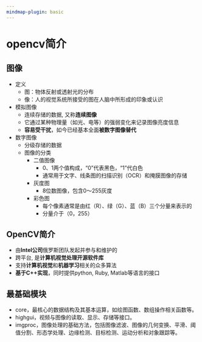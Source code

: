 ```yaml
---
mindmap-plugin: basic
---
```


# opencv简介

## 图像
- 定义
	- 图：物体反射或透射光的分布
	- 像：人的视觉系统所接受的图在人脑中所形成的印象或认识
- 模拟图像
    - 连续存储的数据, 又称**连续图像**
    - 它通过某种物理量（如光、电等）的强弱变化来记录图像亮度信息
    - **容易受干扰**，如今已经基本全面**被数字图像替代**
- 数字图像
    - 分级存储的数据
    - 图像的分类
        - 二值图像
            - 0、1两个值构成，“0”代表黑色，“1”代白色
            - 通常用于文字、线条图的扫描识别（OCR）和掩膜图像的存储
        - 灰度图
            - 8位数图像，包含0～255灰度
        - 彩色图
            - 每个像素通常是由红（R）、绿（G）、蓝（B）三个分量来表示的
            - 分量介于（0，255）

## OpenCV简介
- 由**Intel公司**俄罗斯团队发起并参与和维护的
- 跨平台,  是**计算机视觉处理开源软件库**
- 支持**计算机视觉**和**机器学习**相关的众多算法
- **基于C++实现**，同时提供python, Ruby, Matlab等语言的接口

## 最基础模块
- core，最核心的数据结构及其基本运算，如绘图函数、数组操作相关函数等。
- highgui，视频与图像的读取、显示、存储等接口。
- imgproc，图像处理的基础方法，包括图像滤波、图像的几何变换、平滑、阈值分割、形态学处理、边缘检测、目标检测、运动分析和对象跟踪等。


